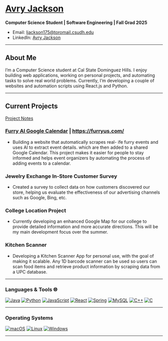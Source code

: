 
# [Avry Jackson](https://avryjackson.me/)
**Computer Science Student | Software Engineering | Fall Grad 2025**

- Email: ljackson175@toromail.csudh.edu
- LinkedIn: [Avry Jackson](https://www.linkedin.com/in/avry-jackson-886529265/)

---
## About Me
I’m a Computer Science student at Cal State Dominguez Hills. I enjoy building web applications, 
working on personal projects, and automating tasks to solve real world problems. Currently, 
I’m developing a couple of websites and automation scripts using React.js and Python.

---
## Current Projects
[Project Notes](https://avryjacksoncom.github.io/)

### [Furry AI Google Calendar](https://github.com/avryjacksoncom/FurryCalendarApiRepo) | https://furryus.com/
- Building a website that automatically scrapes real- ife furry events and uses AI to extract event details.
which are then added to a shared Google Calendar. This project makes it easier for people to stay informed
and helps event organizers by automating the process of adding events to a calendar.

### Jewelry Exchange In-Store Customer Survey
- Created a survey to collect data on how customers discovered our store, helping us evaluate the
effectiveness of our advertising channels such as Google, Bing, etc.

### College Location Project
- Currently developing an enhanced Google Map for our college to provide detailed information
and more accurate directions. This will be my main development focus over the summer.

### Kitchen Scanner
- Developing a Kitchen Scanner App for personal use, with the goal of making it scalable.
Any 1D barcode scanner can be used so users can scan food items and retrieve product information
by scraping data from a UPC database.

---

### Languages & Tools 🌐
[![Java](https://img.shields.io/badge/Java-ED8B00?style=for-the-badge&logo=java&logoColor=white)](https://github.com/avryjacksoncom)
[![Python](https://img.shields.io/badge/Python-3776AB?style=for-the-badge&logo=python&logoColor=white)](https://github.com/avryjacksoncom)
[![JavaScript](https://img.shields.io/badge/JavaScript-323330?style=for-the-badge&logo=javascript&logoColor=F7DF1E)](https://github.com/avryjacksoncom)
[![React](https://img.shields.io/badge/React-20232A?style=for-the-badge&logo=react&logoColor=61DAFB)](https://github.com/avryjacksoncom)
[![Spring](https://img.shields.io/badge/Spring-6DB33F?style=for-the-badge&logo=spring&logoColor=white)](https://github.com/avryjacksoncom)
[![MySQL](https://img.shields.io/badge/MySQL-00000F?style=for-the-badge&logo=mysql&logoColor=white)](https://github.com/avryjacksoncom)
[![C++](https://img.shields.io/badge/c++-%2300599C.svg?style=for-the-badge&logo=c%2B%2B&logoColor=white)](https://github.com/avryjacksoncom)
[![C](https://img.shields.io/badge/c-%2300599C.svg?style=for-the-badge&logo=c&logoColor=white)](https://github.com/avryjacksoncom)

---
### Operating Systems
[![macOS](https://img.shields.io/badge/mac%20os-000000?style=for-the-badge&logo=apple&logoColor=white)](https://github.com/avryjacksoncom)
[![Linux](https://img.shields.io/badge/Linux-FCC624?style=for-the-badge&logo=linux&logoColor=black)](https://github.com/avryjacksoncom)
[![Windows](https://img.shields.io/badge/Windows-0078D6?style=for-the-badge&logo=windows&logoColor=white)](https://github.com/avryjacksoncom)

---

